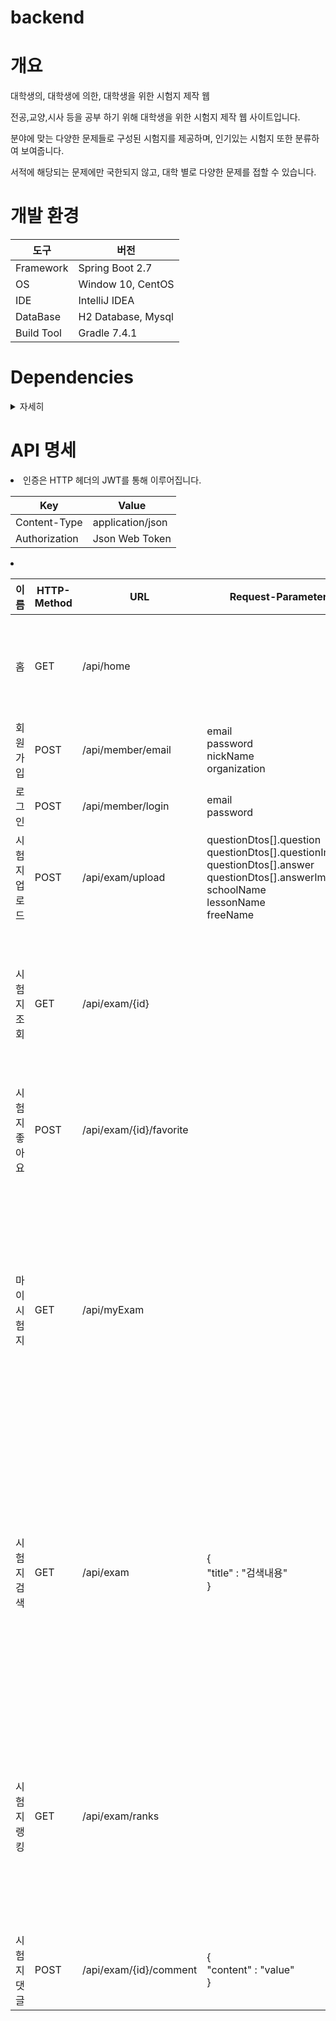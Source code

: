 # backend

# 개요
대학생의, 대학생에 의한, 대학생을 위한 시험지 제작 웹

전공,교양,시사 등을 공부 하기 위해 대학생을 위한 시험지 제작 웹 사이트입니다.

분야에 맞는 다양한 문제들로 구성된 시험지를 제공하며, 인기있는 시험지 또한 분류하여 보여줍니다.

서적에 해당되는 문제에만 국한되지 않고, 대학 별로 다양한 문제를 접할 수 있습니다.

# 개발 환경

|도구|버전|
|---|---|
|Framework|Spring Boot 2.7|
|OS|Window 10, CentOS|
|IDE|IntelliJ IDEA|
|DataBase|H2 Database, Mysql|
|Build Tool|Gradle 7.4.1|


# Dependencies
<details>
    <summary>자세히</summary>

<!-- summary 아래 한칸 공백 두고 내용 삽입 -->
<li> Spring Security
<li> Javax.mail
 <li> jjwt
 <li> JPA
  <li> Redis</li>
  
  </details>
  
  
# API 명세
<li>인증은 HTTP 헤더의 JWT를 통해 이루어집니다.</li>

|Key|Value|
|---|---|
|Content-Type|application/json|
|Authorization|Json Web Token|

<li></li>

|이름|HTTP-Method|URL|Request-Parameter|Response|Auth|
|---|---|---|---|---|---|
|홈|GET|/api/home||{</br>“organization” : “학과”, </br> “num” : “학번”, </br> “nickName” : “이름”, </br> “advice” : “명언”, </br> “adviser” : “명언가” </br>}|NO|
|회원가입|POST|/api/member/email| email </br> password </br> nickName </br> organization||NO|
|로그인|POST|/api/member/login| email </br> password||NO|
|시험지 업로드|POST|/api/exam/upload|questionDtos[].question </br> questionDtos[].questionImage </br> questionDtos[].answer </br> questionDtos[].answerImage </br> schoolName </br> lessonName </br> freeName||YES|
|시험지 조회|GET|/api/exam/{id}||{ </br> “num” : “학번”, </br> "nickName" : "닉네임", </br> “title” : “제목”, </br> “like” : (int) 좋아요수 </br> “questions” : [ { </br> “QOrA” : “문제 또는 답”, </br> “QOrAImage” : “문제 또는 답 이미지" </br> } ] </br> }|YES|
 |시험지 좋아요|POST|/api/exam/{id}/favorite|||YES|
 |마이 시험지|GET|/api/myExam||{ </br> "count": "내가 등록한 시험지 개수", </br> "httpStatus": "HTTP 상태값(OK,Forbidden등)", </br> "message": "마이 시험지", </br> "exams": [  </br> { </br> "id": "시험지 아이디", </br> "title": "시험지 제목", </br> "created": "2022-06-23T00:08:30.086096", </br> "writer": "시험지 작성자 닉네임" </br> }, </br> ..... </br> ] </br> }|YES|
|시험지 검색|GET|/api/exam| { </br> "title" : "검색내용" </br> } | { </br> "total": "현재 페이지 아이템 개수", </br> "currentPage": "현재 페이지", </br> "totalPage": "전체 페이지 몇개", </br> "exams": [ </br> { </br> "num": "시험지 작성자 학번", </br> "title": "시험지 이름", </br> "like": "좋아요 몇개", </br>  "nickName": "시험지작성한유저" </br> }, </br> ] </br> } |YES|
|시험지 랭킹|GET|/api/exam/ranks|| { </br> "total": "랭킹에 포함되는 개수", </br> "currentPage": 1(고정), </br> "totalPage": 1(고정), </br> "exams": [ </br> { </br> "num": "시험지 작성자 학번", </br> "title": "시험지 이름", </br> "like": 좋아요 몇개, </br> "nickName": "시험지작성한유저" </br> }, </br> ] </br> } |YES|
|시험지 댓글|POST|/api/exam/{id}/comment| { </br> "content" : "value" </br> } |  | YES|


  
   
   


